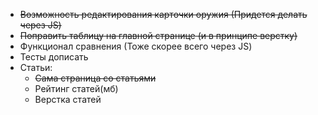 - ~~Возможность редактирования карточки оружия (Придется делать через JS)~~
- ~~Поправить таблицу на главной странице (и в принципе верстку)~~
- Функционал сравнения (Тоже скорее всего через JS)
- Тесты дописать
- Статьи:
  - ~~Сама страница со статьями~~
  - Рейтинг статей(мб)
  - Верстка статей

